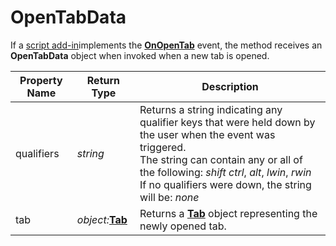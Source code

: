 # OpenTabData

If a [script add-in](/Manual/scripting/script_add-ins/RAEDME.md)implements the **[OnOpenTab](../scripting_events/onopentab.md)** event, the method receives an **OpenTabData** object when invoked when a new tab is opened.

| Property Name | Return Type | Description |
| --- | --- | --- |
| qualifiers | *string* | Returns a string indicating any qualifier keys that were held down by the user when the event was triggered.  <br />The string can contain any or all of the following: *shift* *ctrl*, *alt*, *lwin*, *rwin*  <br />If no qualifiers were down, the string will be: *none* |
| tab | *object:***[Tab](tab.md)** | Returns a **[Tab](tab.md)** object representing the newly opened tab. |

